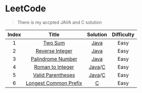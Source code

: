 # LeetCode
> There is my accpted JAVA and C solution

| Index |                            Title                             |                           Solution                           | Difficulty |
| :---: | :----------------------------------------------------------: | :----------------------------------------------------------: | :--------: |
|   1   |      [Two Sum](https://leetcode.com/problems/two-sum/)       | [Java](https://github.com/wangqicc/LeetCode/blob/master/Java/Two%20Sum.java) |    Easy    |
|   2   | [Reverse Integer](https://leetcode.com/problems/reverse-integer/) | [Java](https://github.com/wangqicc/LeetCode/blob/master/Java/Reverse%20Integer.java) |    Easy    |
|   3   | [Palindrome Number](https://leetcode.com/problems/palindrome-number/) | [Java](https://github.com/wangqicc/LeetCode/blob/master/Java/Palindrome%20Number.java) |    Easy    |
|   4   | [Roman to Integer](https://leetcode.com/problems/roman-to-integer/) | [Java](https://github.com/wangqicc/LeetCode/blob/master/Java/Roman%20to%20Integer.java)/[C](https://github.com/wangqicc/LeetCode/blob/master/C/Roman%20to%20Integer.c) |    Easy    |
|   5   |                    [Valid Parentheses]()                     | [Java](https://github.com/wangqicc/LeetCode/blob/master/Java/Valid%20Parentheses.java)/[C](https://github.com/wangqicc/LeetCode/blob/master/C/Valid%20Parentheses.c) |    Easy    |
|   6   |                  [Longest Common Prefix]()                   | [C](https://github.com/wangqicc/LeetCode/blob/master/C/Longest%20Common%20Prefix.c) |    Easy    |
